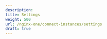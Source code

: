 ```yaml
---
description:
title: Settings
weight: 500
url: /nginx-one/connect-instances/settings  
draft: true
---
```

